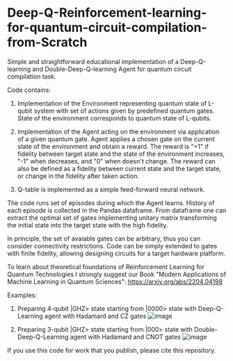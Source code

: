 # Deep-Q-Reinforcement-learning-for-quantum-circuit-compilation-from-Scratch

Simple and straightforward educational implementation of a Deep-Q-learning and Double-Deep-Q-learning Agent for quantum circuit compilation task.

Code contains:
1. Implementation of the Environment representing quantum state of L-qubit system with set of actions given by predefined quantum gates.
   State of the environment corresponds to quantum state of L-qubits.
   
2. Implementation of the Agent acting on the environment via application of a given quantum gate. Agent applies a chosen gate on the current state
   of the environment and obtain a reward. The reward is "+1" if fidelity between target state and the state of the environment increases, "-1" when decreases,  and "0" when doesn't change. The reward can also be defined as a fidelity between current state and the target state, or change in the fidelity after taken action.

3. Q-table is implemented as a simple feed-forward neural network.

The code runs set of episodes during which the Agent learns. History of each episode is collected in the Pandas dataframe. From dataframe one can extract the optimal set of gates implementing unitary matrix transforming the initial state into the target state with the high fidelity.

In principle, the set of avaiable gates can be arbitrary, thus you can consider connectivity restrictions.
Code can be simply extended to gates with finite fidelity, allowing designing circuits for a target hardware platform.

To learn about theoretical foundations of Reinforcement Learning for Quantum Technologies I strongly suggest our Book
"Modern Applications of Machine Learning in Quantum Sciences": https://arxiv.org/abs/2204.04198

Examples:
1. Preparing 4-qubit |GHZ> state starting from |0000> state with Deep-Q-Learning agent with Hadamard and CZ gates
![image](https://github.com/MarcinPlodzien/Deep-Q-Reinforcement-learning-for-quantum-circuit-compilation-from-Scratch/assets/95550675/f647dbca-1b5d-44e6-8b1e-444675878746)



2. Preparing 3-qubit |GHZ> state starting from |000> state with Double-Deep-Q-Learning agent with Hadamard and CNOT gates
![image](https://github.com/MarcinPlodzien/Deep-Q-Reinforcement-learning-for-quantum-circuit-compilation-from-Scratch/assets/95550675/4f628db2-2c78-4e2d-ab21-9a7d45e9dce6)




If you use this code for work that you publish, please cite this repository.



